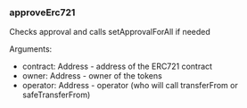 ### approveErc721

Checks approval and calls setApprovalForAll if needed

Arguments:

- contract: Address - address of the ERC721 contract
- owner: Address - owner of the tokens
- operator: Address - operator (who will call transferFrom or safeTransferFrom)
